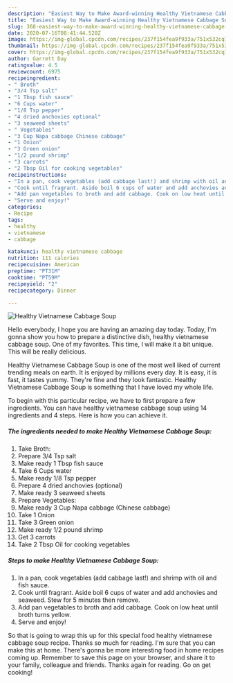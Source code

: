 ```yaml
---
description: "Easiest Way to Make Award-winning Healthy Vietnamese Cabbage Soup"
title: "Easiest Way to Make Award-winning Healthy Vietnamese Cabbage Soup"
slug: 368-easiest-way-to-make-award-winning-healthy-vietnamese-cabbage-soup
date: 2020-07-16T08:41:44.528Z
image: https://img-global.cpcdn.com/recipes/237f154fea9f933a/751x532cq70/healthy-vietnamese-cabbage-soup-recipe-main-photo.jpg
thumbnail: https://img-global.cpcdn.com/recipes/237f154fea9f933a/751x532cq70/healthy-vietnamese-cabbage-soup-recipe-main-photo.jpg
cover: https://img-global.cpcdn.com/recipes/237f154fea9f933a/751x532cq70/healthy-vietnamese-cabbage-soup-recipe-main-photo.jpg
author: Garrett Day
ratingvalue: 4.5
reviewcount: 6975
recipeingredient:
- " Broth"
- "3/4 Tsp salt"
- "1 Tbsp fish sauce"
- "6 Cups water"
- "1/8 Tsp pepper"
- "4 dried anchovies optional"
- "3 seaweed sheets"
- " Vegetables"
- "3 Cup Napa cabbage Chinese cabbage"
- "1 Onion"
- "3 Green onion"
- "1/2 pound shrimp"
- "3 carrots"
- "2 Tbsp Oil for cooking vegetables"
recipeinstructions:
- "In a pan, cook vegetables (add cabbage last!) and shrimp with oil and fish sauce."
- "Cook until fragrant. Aside boil 6 cups of water and add anchovies and seaweed. Stew for 5 minutes then remove."
- "Add pan vegetables to broth and add cabbage. Cook on low heat until broth turns yellow."
- "Serve and enjoy!"
categories:
- Recipe
tags:
- healthy
- vietnamese
- cabbage

katakunci: healthy vietnamese cabbage 
nutrition: 111 calories
recipecuisine: American
preptime: "PT31M"
cooktime: "PT59M"
recipeyield: "2"
recipecategory: Dinner

---
```



![Healthy Vietnamese Cabbage Soup](https://img-global.cpcdn.com/recipes/237f154fea9f933a/751x532cq70/healthy-vietnamese-cabbage-soup-recipe-main-photo.jpg)

Hello everybody, I hope you are having an amazing day today. Today, I'm gonna show you how to prepare a distinctive dish, healthy vietnamese cabbage soup. One of my favorites. This time, I will make it a bit unique. This will be really delicious.



Healthy Vietnamese Cabbage Soup is one of the most well liked of current trending meals on earth. It is enjoyed by millions every day. It is easy, it is fast, it tastes yummy. They're fine and they look fantastic. Healthy Vietnamese Cabbage Soup is something that I have loved my whole life.


To begin with this particular recipe, we have to first prepare a few ingredients. You can have healthy vietnamese cabbage soup using 14 ingredients and 4 steps. Here is how you can achieve it.

<!--inarticleads1-->

##### The ingredients needed to make Healthy Vietnamese Cabbage Soup:

1. Take  Broth:
1. Prepare 3/4 Tsp salt
1. Make ready 1 Tbsp fish sauce
1. Take 6 Cups water
1. Make ready 1/8 Tsp pepper
1. Prepare 4 dried anchovies (optional)
1. Make ready 3 seaweed sheets
1. Prepare  Vegetables:
1. Make ready 3 Cup Napa cabbage (Chinese cabbage)
1. Take 1 Onion
1. Take 3 Green onion
1. Make ready 1/2 pound shrimp
1. Get 3 carrots
1. Take 2 Tbsp Oil for cooking vegetables




<!--inarticleads2-->

##### Steps to make Healthy Vietnamese Cabbage Soup:

1. In a pan, cook vegetables (add cabbage last!) and shrimp with oil and fish sauce.
1. Cook until fragrant. Aside boil 6 cups of water and add anchovies and seaweed. Stew for 5 minutes then remove.
1. Add pan vegetables to broth and add cabbage. Cook on low heat until broth turns yellow.
1. Serve and enjoy!




So that is going to wrap this up for this special food healthy vietnamese cabbage soup recipe. Thanks so much for reading. I'm sure that you can make this at home. There's gonna be more interesting food in home recipes coming up. Remember to save this page on your browser, and share it to your family, colleague and friends. Thanks again for reading. Go on get cooking!
